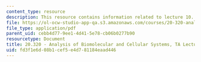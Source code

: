 ```yaml
---
content_type: resource
description: This resource contains information related to lecture 10.
file: https://ol-ocw-studio-app-qa.s3.amazonaws.com/courses/20-320-analysis-of-biomolecular-and-cellular-systems-fall-2012/fd3f1e6d08b1cef5e4d781184eaad446_MIT20_320F12_Lecture10.pdf
file_type: application/pdf
parent_uid: cebb4d77-9ee1-4d41-5e78-cb06b0277b90
resourcetype: Document
title: 20.320 - Analysis of Biomolecular and Cellular Systems, TA Lecture Note 10
uid: fd3f1e6d-08b1-cef5-e4d7-81184eaad446
---
```

